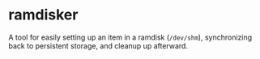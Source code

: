 # ramdisker
A tool for easily setting up an item in a ramdisk (`/dev/shm`), synchronizing back to persistent storage, and cleanup up afterward.
